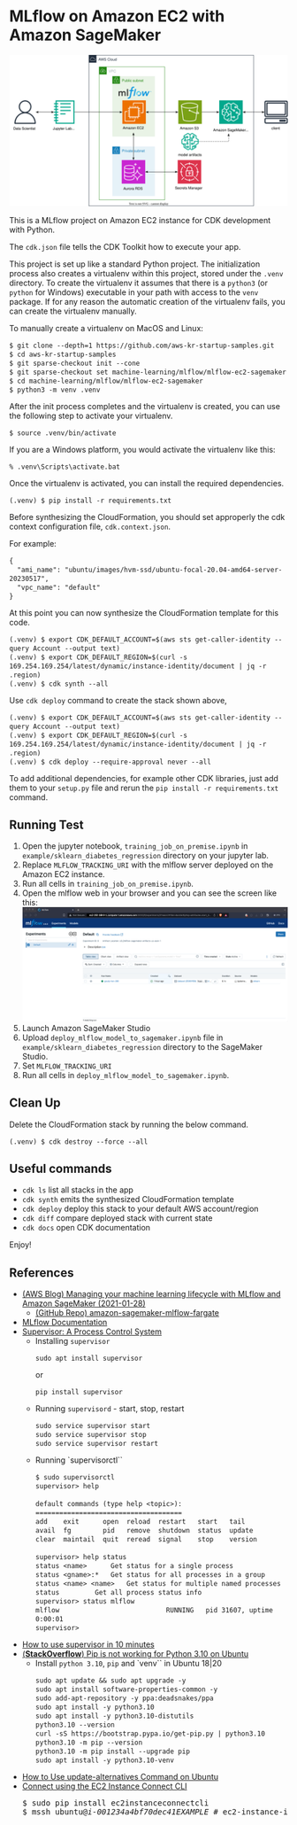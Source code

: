 
# MLflow on Amazon EC2 with Amazon SageMaker

![mlflow-sagemaker-arch](./mlflow-sagemaker-arch.svg)

This is a MLflow project on Amazon EC2 instance for CDK development with Python.

The `cdk.json` file tells the CDK Toolkit how to execute your app.

This project is set up like a standard Python project.  The initialization
process also creates a virtualenv within this project, stored under the `.venv`
directory.  To create the virtualenv it assumes that there is a `python3`
(or `python` for Windows) executable in your path with access to the `venv`
package. If for any reason the automatic creation of the virtualenv fails,
you can create the virtualenv manually.

To manually create a virtualenv on MacOS and Linux:

```
$ git clone --depth=1 https://github.com/aws-kr-startup-samples.git
$ cd aws-kr-startup-samples
$ git sparse-checkout init --cone
$ git sparse-checkout set machine-learning/mlflow/mlflow-ec2-sagemaker
$ cd machine-learning/mlflow/mlflow-ec2-sagemaker
$ python3 -m venv .venv
```

After the init process completes and the virtualenv is created, you can use the following
step to activate your virtualenv.

```
$ source .venv/bin/activate
```

If you are a Windows platform, you would activate the virtualenv like this:

```
% .venv\Scripts\activate.bat
```

Once the virtualenv is activated, you can install the required dependencies.

```
(.venv) $ pip install -r requirements.txt
```

Before synthesizing the CloudFormation, you should set approperly the cdk context configuration file, `cdk.context.json`.

For example:

```
{
  "ami_name": "ubuntu/images/hvm-ssd/ubuntu-focal-20.04-amd64-server-20230517",
  "vpc_name": "default"
}
```

At this point you can now synthesize the CloudFormation template for this code.

```
(.venv) $ export CDK_DEFAULT_ACCOUNT=$(aws sts get-caller-identity --query Account --output text)
(.venv) $ export CDK_DEFAULT_REGION=$(curl -s 169.254.169.254/latest/dynamic/instance-identity/document | jq -r .region)
(.venv) $ cdk synth --all
```

Use `cdk deploy` command to create the stack shown above,

```
(.venv) $ export CDK_DEFAULT_ACCOUNT=$(aws sts get-caller-identity --query Account --output text)
(.venv) $ export CDK_DEFAULT_REGION=$(curl -s 169.254.169.254/latest/dynamic/instance-identity/document | jq -r .region)
(.venv) $ cdk deploy --require-approval never --all
```

To add additional dependencies, for example other CDK libraries, just add
them to your `setup.py` file and rerun the `pip install -r requirements.txt`
command.


## Running Test

1. Open the jupyter notebook, `training_job_on_premise.ipynb` in `example/sklearn_diabetes_regression` directory on your jupyter lab.
2. Replace `MLFLOW_TRACKING_URI` with the mlflow server deployed on the Amazon EC2 instance.
3. Run all cells in `training_job_on_premise.ipynb`.
4. Open the mlflow web in your browser and you can see the screen like this:
   ![mlflow-v2.6.0-web-ui](./mlflow-v2.6.0-web-ui.png)
5. Launch Amazon SageMaker Studio
6. Upload `deploy_mlflow_model_to_sagemaker.ipynb` file in `example/sklearn_diabetes_regression` directory to the SageMaker Studio.
7. Set `MLFLOW_TRACKING_URI`
8. Run all cells in `deploy_mlflow_model_to_sagemaker.ipynb`.


## Clean Up

Delete the CloudFormation stack by running the below command.

```
(.venv) $ cdk destroy --force --all
```

## Useful commands

 * `cdk ls`          list all stacks in the app
 * `cdk synth`       emits the synthesized CloudFormation template
 * `cdk deploy`      deploy this stack to your default AWS account/region
 * `cdk diff`        compare deployed stack with current state
 * `cdk docs`        open CDK documentation

Enjoy!

## References

 * [(AWS Blog) Managing your machine learning lifecycle with MLflow and Amazon SageMaker (2021-01-28)](https://aws.amazon.com/blogs/machine-learning/managing-your-machine-learning-lifecycle-with-mlflow-and-amazon-sagemaker/)
   * [(GitHub Repo) amazon-sagemaker-mlflow-fargate](https://github.com/ksmin23/amazon-sagemaker-mlflow-fargate)
 * [MLflow Documentation](https://mlflow.org/docs/latest/index.html)
 * [Supervisor: A Process Control System](http://supervisord.org/)
   * Installing `supervisor`
     ```
     sudo apt install supervisor
     ```
     or
     ```
     pip install supervisor
     ```
   * Running `supervisord` - start, stop, restart
     ```
     sudo service supervisor start
     sudo service supervisor stop
     sudo service supervisor restart
     ```
   * Running `supervisorctl``
     ```
     $ sudo supervisorctl
     supervisor> help

     default commands (type help <topic>):
     =====================================
     add    exit      open  reload  restart   start   tail
     avail  fg        pid   remove  shutdown  status  update
     clear  maintail  quit  reread  signal    stop    version

     supervisor> help status
     status <name>		Get status for a single process
     status <gname>:*	Get status for all processes in a group
     status <name> <name>	Get status for multiple named processes
     status			Get all process status info
     supervisor> status mlflow
     mlflow                           RUNNING   pid 31607, uptime 0:00:01
     supervisor>
     ```
 * [How to use supervisor in 10 minutes](https://devlog.jwgo.kr/2016/11/07/how-to-use-supervisor-in-one-minute/)
 * [(**StackOverflow**) Pip is not working for Python 3.10 on Ubuntu](https://stackoverflow.com/questions/69503329/pip-is-not-working-for-python-3-10-on-ubuntu)
   * Install `python 3.10`, `pip` and `venv`` in Ubuntu 18|20
     ```
     sudo apt update && sudo apt upgrade -y
     sudo apt install software-properties-common -y
     sudo add-apt-repository -y ppa:deadsnakes/ppa
     sudo apt install -y python3.10
     sudo apt install -y python3.10-distutils
     python3.10 --version
     curl -sS https://bootstrap.pypa.io/get-pip.py | python3.10
     python3.10 -m pip --version
     python3.10 -m pip install --upgrade pip
     sudo apt install -y python3.10-venv
     ```
 * [How to Use update-alternatives Command on Ubuntu](https://linuxhint.com/update_alternatives_ubuntu/)
 * [Connect using the EC2 Instance Connect CLI](https://docs.aws.amazon.com/AWSEC2/latest/UserGuide/ec2-instance-connect-methods.html#ec2-instance-connect-connecting-ec2-cli)
   <pre>
   $ sudo pip install ec2instanceconnectcli
   $ mssh ubuntu@<i>i-001234a4bf70dec41EXAMPLE</i> # ec2-instance-id with <i>ubuntu</i> user
   </pre>